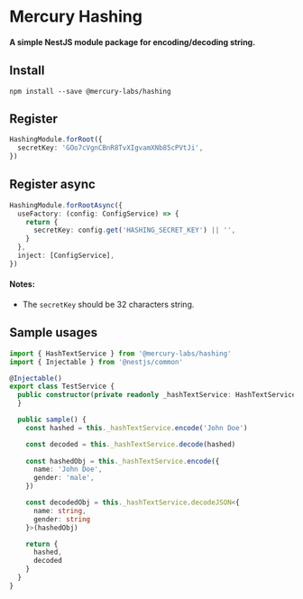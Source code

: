 # Mercury Hashing
#### A simple NestJS module package for encoding/decoding string.

## Install
```shell
npm install --save @mercury-labs/hashing
```

## Register
```typescript
HashingModule.forRoot({
  secretKey: 'GOo7cVgnCBnR8TvXIgvamXNb85cPVtJi',
})
```

## Register async
```typescript
HashingModule.forRootAsync({
  useFactory: (config: ConfigService) => {
    return {
      secretKey: config.get('HASHING_SECRET_KEY') || '',
    }
  },
  inject: [ConfigService],
})
```

#### Notes:
- The `secretKey` should be 32 characters string.

## Sample usages

```typescript
import { HashTextService } from '@mercury-labs/hashing'
import { Injectable } from '@nestjs/common'

@Injectable()
export class TestService {
  public constructor(private readonly _hashTextService: HashTextService) {
  }

  public sample() {
    const hashed = this._hashTextService.encode('John Doe')

    const decoded = this._hashTextService.decode(hashed)
    
    const hashedObj = this._hashTextService.encode({
      name: 'John Doe',
      gender: 'male',
    })

    const decodedObj = this._hashTextService.decodeJSON<{
      name: string,
      gender: string
    }>(hashedObj)

    return {
      hashed,
      decoded
    }
  }
}
```